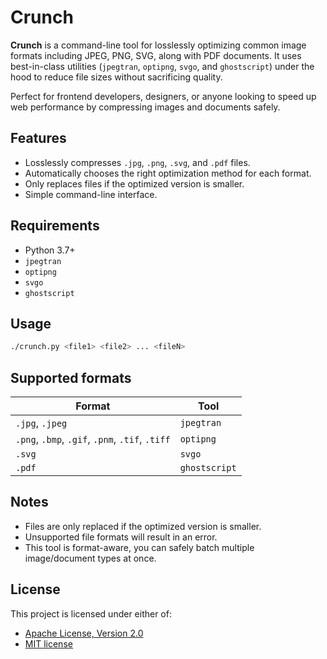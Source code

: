# Crunch

**Crunch** is a command-line tool for losslessly optimizing common image formats including JPEG,
PNG, SVG, along with PDF documents. It uses best-in-class utilities (`jpegtran`, `optipng`, `svgo`,
and `ghostscript`) under the hood to reduce file sizes without sacrificing quality.

Perfect for frontend developers, designers, or anyone looking to speed up web performance by
compressing images and documents safely.

## Features

- Losslessly compresses `.jpg`, `.png`, `.svg`, and `.pdf` files.
- Automatically chooses the right optimization method for each format.
- Only replaces files if the optimized version is smaller.
- Simple command-line interface.

## Requirements

- Python 3.7+
- `jpegtran`
- `optipng`
- `svgo`
- `ghostscript`

## Usage

```bash
./crunch.py <file1> <file2> ... <fileN>
```

## Supported formats

| Format                                          | Tool          |
|-------------------------------------------------|---------------|
| `.jpg`, `.jpeg`                                 | `jpegtran`    |
| `.png`, `.bmp`, `.gif`, `.pnm`, `.tif`, `.tiff` | `optipng`     |
| `.svg`                                          | `svgo`        |
| `.pdf`                                          | `ghostscript` |

## Notes

- Files are only replaced if the optimized version is smaller.
- Unsupported file formats will result in an error.
- This tool is format-aware, you can safely batch multiple image/document types at once.

## License

This project is licensed under either of:

* [Apache License, Version 2.0](LICENSE-APACHE)
* [MIT license](LICENSE-MIT)
